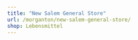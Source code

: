 ```yaml
---
title: "New Salem General Store"
url: /morganton/new-salem-general-store/
shop: Lebensmittel
---
```

